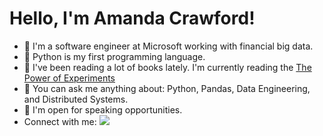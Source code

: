 # Hello, I'm Amanda Crawford!


* 🌼 I'm a software engineer at Microsoft working with financial big data.
* 🌸 Python is my first programming language.
* 🌺 I've been reading a lot of books lately. I'm currently reading the [The Power of Experiments](https://www.amazon.com/Power-Experiments-Decision-Making-Data-Driven/dp/0262043874#:~:text=%E2%80%9C'The%20Power%20of%20Experiments'%20is%20a%20fast%2C%20accessible,use%20experiments%20inside%20their%20companies.%E2%80%9D)
* 🧚 You can ask me anything about: Python, Pandas, Data Engineering, and Distributed Systems.
* 🦄 I'm open for speaking opportunities.
* Connect with me: <img src="https://img.icons8.com/color/48/000000/twitter.png" style="font-size:.85em"/>
